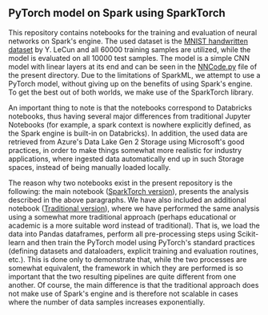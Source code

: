 ## PyTorch model on Spark using SparkTorch

This repository contains notebooks for the training and evaluation of neural networks on Spark's engine. The used dataset is the [MNIST handwritten dataset](http://yann.lecun.com/exdb/mnist/) by Y. LeCun and all 60000 training samples are utilized, while the model is evaluated on all 10000 test samples. The model is a simple CNN model with linear layers at its end and can be seen in the [NNCode.py](/NNcode.py) file of the present directory. Due to the limitations of SparkML, we attempt to use a PyTorch model, without giving up on the benefits of using Spark's engine. To get the best out of both worlds, we make use of the SparkTorch library.

An important thing to note is that the notebooks correspond to Databricks notebooks, thus having several major differences from traditional Jupyter Notebooks (for example, a spark context is nowhere explicitly defined, as the Spark engine is built-in on Databricks). In addition, the used data are retrieved from Azure's Data Lake Gen 2 Storage using Microsoft's good practices, in order to make things somewhat more realistic for industry applications, where ingested data automatically end up in such Storage spaces, instead of being manually loaded locally.

The reason why two notebooks exist in the present repository is the following: the main notebook ([SparkTorch version](/SparkTorch%20version.ipynb)), presents the analysis described in the above paragraphs. We have also included an additional notebook ([Traditional version](/Traditional%20version.ipynb)), where we have performed the same analysis using a somewhat more traditional approach (perhaps educational or academic is a more suitable word instead of traditional). That is, we load the data into Pandas dataframes, perform all pre-processing steps using Scikit-learn and then train the PyTorch model using PyTorch's standard practices (defining datasets and dataloaders, explicit training and evaluation routines, etc.). This is done only to demonstrate that, while the two processes are somewhat equivalent, the framework in which they are performed is so important that the two resulting pipelines are quite different from one another. Of course, the main difference is that the traditional approach does not make use of Spark's engine and is therefore not scalable in cases where the number of data samples increases exponentially.
